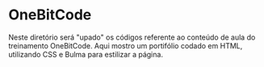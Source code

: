 # OneBitCode
 
Neste diretório será "upado" os códigos referente ao conteúdo de aula do treinamento OneBitCode.
Aqui mostro um portifólio codado em HTML, utilizando CSS e Bulma para estilizar a página. 